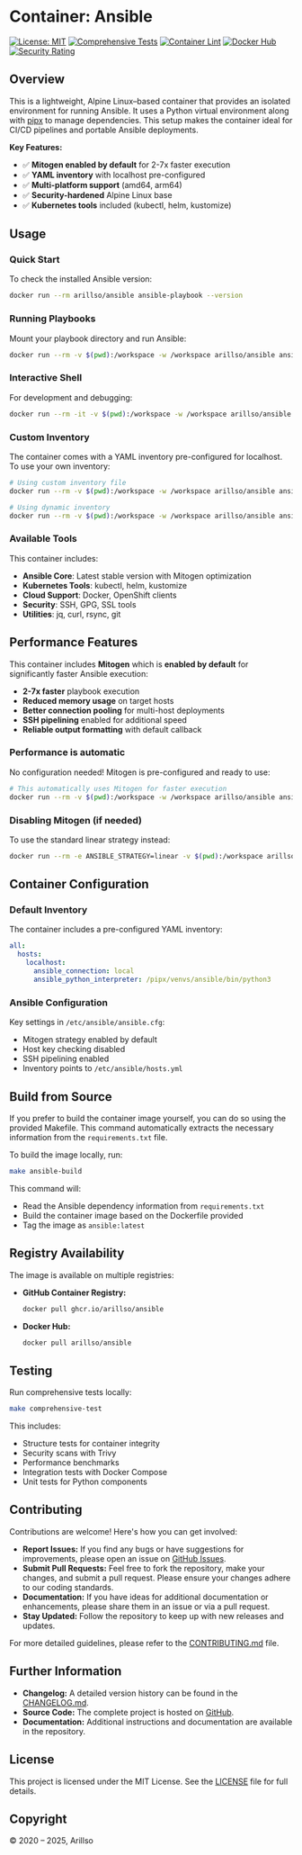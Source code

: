 # Container: Ansible

<!-- editorconfig-checker-disable -->
[![License: MIT](https://img.shields.io/github/license/arillso/docker.ansible?style=popout-square)](LICENSE)
[![Comprehensive Tests](
https://img.shields.io/github/actions/workflow/status/arillso/docker.ansible/comprehensive-test.yml?style=popout-square&label=comprehensive%20tests)](
https://github.com/arillso/docker.ansible/actions/workflows/comprehensive-test.yml)
[![Container Lint](
https://img.shields.io/github/actions/workflow/status/arillso/docker.ansible/container-lint.yml?style=popout-square&label=container%20lint)](
https://github.com/arillso/docker.ansible/actions/workflows/container-lint.yml)
[![Docker Hub](https://img.shields.io/docker/pulls/arillso/ansible?style=popout-square)](
https://hub.docker.com/r/arillso/ansible)
[![Security Rating](https://img.shields.io/badge/security-A+-brightgreen?style=popout-square)](
https://github.com/arillso/docker.ansible/security)
<!-- editorconfig-checker-enable -->

## Overview

This is a lightweight, Alpine Linux–based container that provides an isolated environment for running Ansible. It uses a
Python virtual environment along with [pipx](https://github.com/pipxproject/pipx) to manage dependencies. This setup
makes the container ideal for CI/CD pipelines and portable Ansible deployments.

**Key Features:**
- ✅ **Mitogen enabled by default** for 2-7x faster execution
- ✅ **YAML inventory** with localhost pre-configured
- ✅ **Multi-platform support** (amd64, arm64)
- ✅ **Security-hardened** Alpine Linux base
- ✅ **Kubernetes tools** included (kubectl, helm, kustomize)

## Usage

### Quick Start

To check the installed Ansible version:

```bash
docker run --rm arillso/ansible ansible-playbook --version
```

### Running Playbooks

Mount your playbook directory and run Ansible:

```bash
docker run --rm -v $(pwd):/workspace -w /workspace arillso/ansible ansible-playbook playbook.yml
```

### Interactive Shell

For development and debugging:

```bash
docker run --rm -it -v $(pwd):/workspace -w /workspace arillso/ansible bash
```

### Custom Inventory

The container comes with a YAML inventory pre-configured for localhost. To use your own inventory:

```bash
# Using custom inventory file
docker run --rm -v $(pwd):/workspace -w /workspace arillso/ansible ansible-playbook -i inventory.yml playbook.yml

# Using dynamic inventory
docker run --rm -v $(pwd):/workspace -w /workspace arillso/ansible ansible-playbook -i inventory/ playbook.yml
```

### Available Tools

This container includes:
- **Ansible Core**: Latest stable version with Mitogen optimization
- **Kubernetes Tools**: kubectl, helm, kustomize
- **Cloud Support**: Docker, OpenShift clients
- **Security**: SSH, GPG, SSL tools
- **Utilities**: jq, curl, rsync, git

## Performance Features

This container includes **Mitogen** which is **enabled by default** for significantly faster Ansible execution:

- **2-7x faster** playbook execution
- **Reduced memory usage** on target hosts
- **Better connection pooling** for multi-host deployments
- **SSH pipelining** enabled for additional speed
- **Reliable output formatting** with default callback

### Performance is automatic

No configuration needed! Mitogen is pre-configured and ready to use:

```bash
# This automatically uses Mitogen for faster execution
docker run --rm -v $(pwd):/workspace -w /workspace arillso/ansible ansible-playbook playbook.yml
```

### Disabling Mitogen (if needed)

To use the standard linear strategy instead:

```bash
docker run --rm -e ANSIBLE_STRATEGY=linear -v $(pwd):/workspace arillso/ansible ansible-playbook playbook.yml
```

## Container Configuration

### Default Inventory

The container includes a pre-configured YAML inventory:

```yaml
all:
  hosts:
    localhost:
      ansible_connection: local
      ansible_python_interpreter: /pipx/venvs/ansible/bin/python3
```

### Ansible Configuration

Key settings in `/etc/ansible/ansible.cfg`:
- Mitogen strategy enabled by default
- Host key checking disabled
- SSH pipelining enabled
- Inventory points to `/etc/ansible/hosts.yml`

## Build from Source

If you prefer to build the container image yourself, you can do so using the provided Makefile. This command
automatically extracts the necessary information from the `requirements.txt` file.

To build the image locally, run:

```bash
make ansible-build
```

This command will:

- Read the Ansible dependency information from `requirements.txt`
- Build the container image based on the Dockerfile provided
- Tag the image as `ansible:latest`

## Registry Availability

The image is available on multiple registries:

- **GitHub Container Registry:**

  ```bash
  docker pull ghcr.io/arillso/ansible
  ```

- **Docker Hub:**

  ```bash
  docker pull arillso/ansible
  ```

## Testing

Run comprehensive tests locally:

```bash
make comprehensive-test
```

This includes:
- Structure tests for container integrity
- Security scans with Trivy
- Performance benchmarks
- Integration tests with Docker Compose
- Unit tests for Python components

## Contributing

Contributions are welcome! Here's how you can get involved:

- **Report Issues:** If you find any bugs or have suggestions for improvements, please open an issue on
  [GitHub Issues](https://github.com/arillso/docker.ansible/issues).
- **Submit Pull Requests:** Feel free to fork the repository, make your changes, and submit a pull request. Please
  ensure your changes adhere to our coding standards.
- **Documentation:** If you have ideas for additional documentation or enhancements, please share them in an issue or
  via a pull request.
- **Stay Updated:** Follow the repository to keep up with new releases and updates.

For more detailed guidelines, please refer to the [CONTRIBUTING.md](CONTRIBUTING.md) file.

## Further Information

- **Changelog:** A detailed version history can be found in the [CHANGELOG.md](CHANGELOG.md).
- **Source Code:** The complete project is hosted on [GitHub](https://github.com/arillso/docker.ansible).
- **Documentation:** Additional instructions and documentation are available in the repository.

## License

This project is licensed under the MIT License. See the [LICENSE](LICENSE) file for full details.

## Copyright

© 2020 – 2025, Arillso
